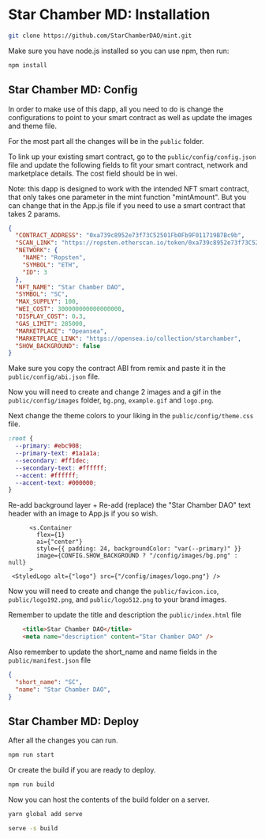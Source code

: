 # Star Chamber MD: Installation

```sh
git clone https://github.com/StarChamberDAO/mint.git
```

Make sure you have node.js installed so you can use npm, then run:

```sh
npm install
```

## Star Chamber MD: Config

In order to make use of this dapp, all you need to do is change the configurations to point to your smart contract as well as update the images and theme file.

For the most part all the changes will be in the `public` folder.

To link up your existing smart contract, go to the `public/config/config.json` file and update the following fields to fit your smart contract, network and marketplace details. The cost field should be in wei.

Note: this dapp is designed to work with the intended NFT smart contract, that only takes one parameter in the mint function "mintAmount". But you can change that in the App.js file if you need to use a smart contract that takes 2 params.

```json
{
  "CONTRACT_ADDRESS": "0xa739c8952e73f73C52501Fb0Fb9F011719B7Bc9b",
  "SCAN_LINK": "https://ropsten.etherscan.io/token/0xa739c8952e73f73C52501Fb0Fb9F011719B7Bc9b",
  "NETWORK": {
    "NAME": "Ropsten",
    "SYMBOL": "ETH",
    "ID": 3
  },
  "NFT_NAME": "Star Chamber DAO",
  "SYMBOL": "SC",
  "MAX_SUPPLY": 100,
  "WEI_COST": 300000000000000000,
  "DISPLAY_COST": 0.3,
  "GAS_LIMIT": 285000,
  "MARKETPLACE": "Opeansea",
  "MARKETPLACE_LINK": "https://opensea.io/collection/starchamber",
  "SHOW_BACKGROUND": false
}
```

Make sure you copy the contract ABI from remix and paste it in the `public/config/abi.json` file.

Now you will need to create and change 2 images and a gif in the `public/config/images` folder, `bg.png`, `example.gif` and `logo.png`.

Next change the theme colors to your liking in the `public/config/theme.css` file.

```css
:root {
  --primary: #ebc908;
  --primary-text: #1a1a1a;
  --secondary: #ff1dec;
  --secondary-text: #ffffff;
  --accent: #ffffff;
  --accent-text: #000000;
}
```

Re-add background layer + Re-add (replace) the "Star Chamber DAO" text header with an image to App.js if you so wish.

```
      <s.Container
        flex={1}
        ai={"center"}
        style={{ padding: 24, backgroundColor: "var(--primary)" }}
        image={CONFIG.SHOW_BACKGROUND ? "/config/images/bg.png" : null}
      >
 <StyledLogo alt={"logo"} src={"/config/images/logo.png"} />
```

Now you will need to create and change the `public/favicon.ico`, `public/logo192.png`, and
`public/logo512.png` to your brand images.

Remember to update the title and description the `public/index.html` file

```html
    <title>Star Chamber DAO</title>
    <meta name="description" content="Star Chamber DAO" />
```

Also remember to update the short_name and name fields in the `public/manifest.json` file

```json
{
  "short_name": "SC",
  "name": "Star Chamber DAO",
}
```

## Star Chamber MD: Deploy

After all the changes you can run.

```sh
npm run start
```

Or create the build if you are ready to deploy.

```sh
npm run build
```

Now you can host the contents of the build folder on a server.

```sh
yarn global add serve
```

```sh
serve -s build
```
